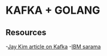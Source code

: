 # KAFKA + GOLANG

## Resources
-[Jay Kim article on Kafka](https://jskim1991.medium.com/docker-docker-compose-example-for-kafka-zookeeper-and-schema-registry-c516422532e7)
-[IBM sarama](https://github.com/IBM/sarama)
